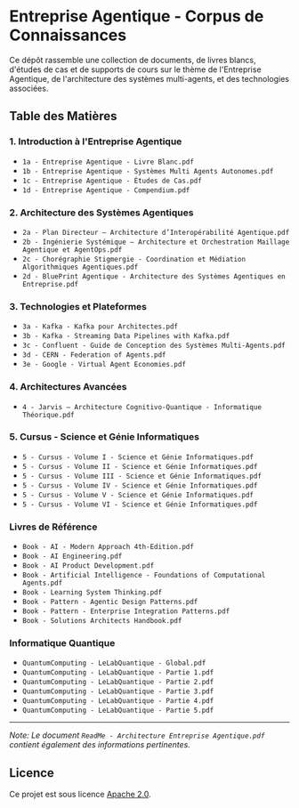 # Entreprise Agentique - Corpus de Connaissances

Ce dépôt rassemble une collection de documents, de livres blancs, d'études de cas et de supports de cours sur le thème de l'Entreprise Agentique, de l'architecture des systèmes multi-agents, et des technologies associées.

## Table des Matières

### 1. Introduction à l'Entreprise Agentique
- `1a - Entreprise Agentique - Livre Blanc.pdf`
- `1b - Entreprise Agentique - Systèmes Multi Agents Autonomes.pdf`
- `1c - Entreprise Agentique - Études de Cas.pdf`
- `1d - Entreprise Agentique - Compendium.pdf`

### 2. Architecture des Systèmes Agentiques
- `2a - Plan Directeur – Architecture d’Interopérabilité Agentique.pdf`
- `2b - Ingénierie Systémique – Architecture et Orchestration Maillage Agentique et AgentOps.pdf`
- `2c - Chorégraphie Stigmergie - Coordination et Médiation Algorithmiques Agentiques.pdf`
- `2d - BluePrint Agentique - Architecture des Systèmes Agentiques en Entreprise.pdf`

### 3. Technologies et Plateformes
- `3a - Kafka - Kafka pour Architectes.pdf`
- `3b - Kafka - Streaming Data Pipelines with Kafka.pdf`
- `3c - Confluent - Guide de Conception des Systèmes Multi-Agents.pdf`
- `3d - CERN - Federation of Agents.pdf`
- `3e - Google - Virtual Agent Economies.pdf`

### 4. Architectures Avancées
- `4 - Jarvis – Architecture Cognitivo-Quantique - Informatique Théorique.pdf`

### 5. Cursus - Science et Génie Informatiques
- `5 - Cursus - Volume I - Science et Génie Informatiques.pdf`
- `5 - Cursus - Volume II - Science et Génie Informatiques.pdf`
- `5 - Cursus - Volume III - Science et Génie Informatiques.pdf`
- `5 - Cursus - Volume IV - Science et Génie Informatiques.pdf`
- `5 - Cursus - Volume V - Science et Génie Informatiques.pdf`
- `5 - Cursus - Volume VI - Science et Génie Informatiques.pdf`

### Livres de Référence
- `Book - AI - Modern Approach 4th-Edition.pdf`
- `Book - AI Engineering.pdf`
- `Book - AI Product Development.pdf`
- `Book - Artificial Intelligence - Foundations of Computational Agents.pdf`
- `Book - Learning System Thinking.pdf`
- `Book - Pattern - Agentic Design Patterns.pdf`
- `Book - Pattern - Enterprise Integration Patterns.pdf`
- `Book - Solutions Architects Handbook.pdf`

### Informatique Quantique
- `QuantumComputing - LeLabQuantique - Global.pdf`
- `QuantumComputing - LeLabQuantique - Partie 1.pdf`
- `QuantumComputing - LeLabQuantique - Partie 2.pdf`
- `QuantumComputing - LeLabQuantique - Partie 3.pdf`
- `QuantumComputing - LeLabQuantique - Partie 4.pdf`
- `QuantumComputing - LeLabQuantique - Partie 5.pdf`

---

*Note: Le document `ReadMe - Architecture Entreprise Agentique.pdf` contient également des informations pertinentes.*

## Licence

Ce projet est sous licence [Apache 2.0](LICENSE).